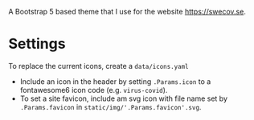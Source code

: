 A Bootstrap 5 based theme that I use for the website <https://swecov.se>.

# Settings

To replace the current icons, create a `data/icons.yaml`

* Include an icon in the header by setting `.Params.icon` to a fontawesome6 icon code (e.g. `virus-covid`).
* To set a site favicon, include am svg icon with file name set by `.Params.favicon` in `static/img/'.Params.favicon'.svg`.